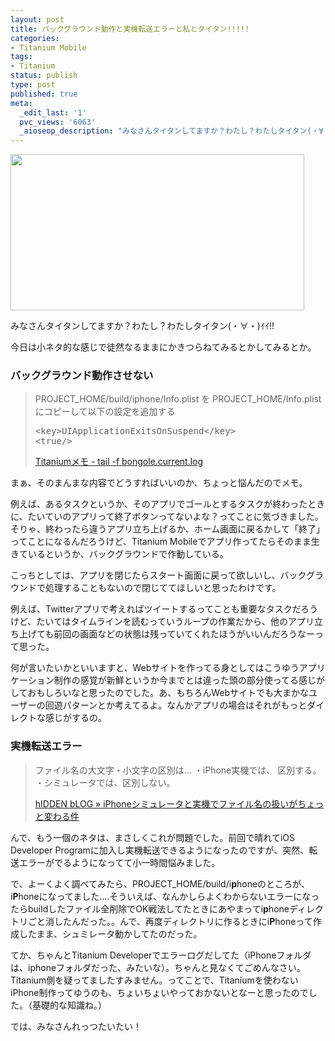 ```yaml
---
layout: post
title: バックグラウンド動作と実機転送エラーと私とタイタン!!!!!
categories:
- Titanium Mobile
tags:
- Titanium
status: publish
type: post
published: true
meta:
  _edit_last: '1'
  pvc_views: '6063'
  _aioseop_description: "みなさんタイタンしてますか？わたし？わたしタイタン(・∀・)ｲｲ!!\r\n\r\n今日は小ネタ的な感じで徒然なるままにかきつらねてみるとかしてみるとか。"
---
```

<img class="fig" title="install" src="/static/blog/2011/03/install.jpg" alt="" width="470" height="250" />

みなさんタイタンしてますか？わたし？わたしタイタン(・∀・)ｲｲ!!

今日は小ネタ的な感じで徒然なるままにかきつらねてみるとかしてみるとか。

<!--more-->
<h3>バックグラウンド動作させない</h3>
<blockquote>PROJECT_HOME/build/iphone/Info.plist を PROJECT_HOME/Info.plist にコピーして以下の設定を追加する
<pre>&lt;key&gt;UIApplicationExitsOnSuspend&lt;/key&gt;
&lt;true/&gt;</pre>
<a href="http://d.hatena.ne.jp/bongole/20100902/p1">Titaniumメモ - tail -f bongole.current.log</a></blockquote>
まぁ、そのまんまな内容でどうすればいいのか、ちょっと悩んだのでメモ。

例えば、あるタスクというか、そのアプリでゴールとするタスクが終わったときに、たいていのアプリって終了ボタンってないよな？ってことに気づきました。そりゃ、終わったら違うアプリ立ち上げるか、ホーム画面に戻るかして「終了」ってことになるんだろうけど、Titanium Mobileでアプリ作ってたらそのまま生きているというか、バックグラウンドで作動している。

こっちとしては、アプリを閉じたらスタート画面に戻って欲しいし、バックグラウンドで処理することもないので閉じててほしいと思ったわけです。

例えば、Twitterアプリで考えればツイートするってことも重要なタスクだろうけど、たいてはタイムラインを読むっていうループの作業だから、他のアプリ立ち上げても前回の画面などの状態は残っていてくれたほうがいいんだろうなーって思った。

何が言いたいかといいますと、Webサイトを作ってる身としてはこうゆうアプリケーション制作の感覚が新鮮というか今までとは違った頭の部分使ってる感じがしておもしろいなと思ったのでした。あ、もちろんWebサイトでも大まかなユーザーの回遊パターンとか考えてるよ。なんかアプリの場合はそれがもっとダイレクトな感じがするの。
<h3>実機転送エラー</h3>
<blockquote>ファイル名の大文字・小文字の区別は…
・iPhone実機では、 区別する。
・シミュレータでは、区別しない。

<a href="http://hidden.vis.ne.jp/blog/?p=459">hIDDEN bLOG » iPhoneシミュレータと実機でファイル名の扱いがちょっと変わる件</a></blockquote>
んで、もう一個のネタは、まさしくこれが問題でした。前回で晴れてiOS Developer Programに加入し実機転送できるようになったのですが、突然、転送エラーがでるようになってて小一時間悩みました。

で、よーくよく調べてみたら、PROJECT_HOME/build/i<strong>p</strong>honeのところが、i<strong>P</strong>honeになってました....そういえば、なんかしらよくわからないエラーになったらbuildしたファイル全削除でOK戦法してたときにあやまってi<strong>p</strong>honeディレクトリごと消したんだった。。んで、再度ディレクトリに作るときにi<strong>P</strong>honeって作成したまま、シュミレータ動かしてたのだった。

てか、ちゃんとTitanium Developerでエラーログだしてた（iPhoneフォルダは、iphoneフォルダだった、みたいな）。ちゃんと見なくてごめんなさい。Titanium側を疑ってましたすみません。ってことで、Titaniumを使わないiPhone制作ってゆうのも、ちょいちょいやっておかないとなーと思ったのでした。（基礎的な知識ね。）

では、みなさんれっつたいたい！
